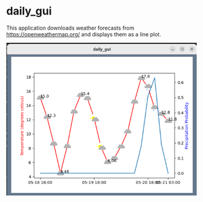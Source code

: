 # daily_gui

This application downloads weather forecasts from https://openweathermap.org/ and displays them as a line plot.

![alt text](https://github.com/jong42/daily_gui/blob/master/screenshot.png?raw=true)
